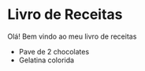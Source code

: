
# Livro de Receitas 

Olá! Bem vindo ao meu livro de receitas

 - Pave de 2 chocolates
 - Gelatina colorida
